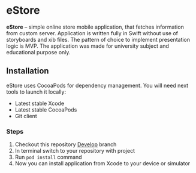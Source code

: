 # eStore

__eStore__ – simple online store mobile application, that fetches
information from custom server. Application is written fully in Swift
without use of storyboards and xib files. The pattern of choice to implement
presentation logic is MVP. The application was made for university subject and educational purpose only.

## Installation
eStore uses CocoaPods for dependency management. You will need next tools to launch it locally:
* Latest stable Xcode
* Latest stable CocoaPods
* Git client

### Steps
1. Checkout this repository [Develop](https://github.com/vkondrashkov/eStore "eStore Develop") branch
2. In terminal switch to your repository with project
3. Run `pod install` command
4. Now you can install application from Xcode to your device or simulator
